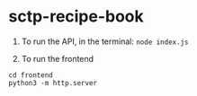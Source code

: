 # sctp-recipe-book

1. To run the API, in the terminal:
`node index.js`

2. To run the frontend
```
cd frontend
python3 -m http.server
```
